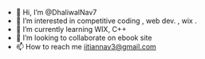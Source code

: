 - 👋 Hi, I’m @DhaliwalNav7
- 👀 I’m interested in competitive coding , web dev. , wix .
- 🌱 I’m currently learning WIX, C++
- 💞️ I’m looking to collaborate on ebook site
- 📫 How to reach me iitiannav3@gmail.com

<!---
DhaliwalNav7/DhaliwalNav7 is a ✨ special ✨ repository because its `README.md` (this file) appears on your GitHub profile.
You can click the Preview link to take a look at your changes.
--->
